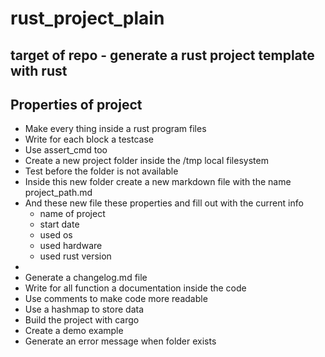 # rust_project_plain

## target of repo - generate a rust project template with rust

## Properties of project

- Make every thing inside a rust program files
- Write for each block a testcase
- Use assert_cmd too
- Create a new project folder inside the /tmp local filesystem
- Test before the folder is not available
- Inside this new folder create a new markdown file with the name project_path.md
- And these new file these properties and fill out with the current info
  - name of project
  - start date
  - used os
  - used hardware
  - used rust version
-  
- Generate a changelog.md file
- Write for all function a documentation inside the code
- Use comments to make code more readable
- Use a hashmap to store data
- Build the project with cargo
- Create a demo example
- Generate an error message when folder exists
